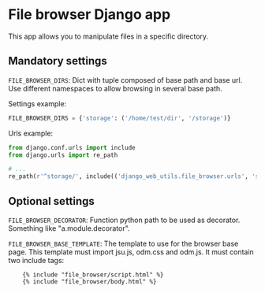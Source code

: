 # File browser Django app

This app allows you to manipulate files in a specific directory.


## Mandatory settings

`FILE_BROWSER_DIRS`:
Dict with tuple composed of base path and base url.
Use different namespaces to allow browsing in several base path.

Settings example:

``` python
FILE_BROWSER_DIRS = {'storage': ('/home/test/dir', '/storage')}
```

Urls example:

``` python
from django.conf.urls import include
from django.urls import re_path

# ...
re_path(r'^storage/', include(('django_web_utils.file_browser.urls', 'storage'), namespace='storage'), {'namespace': 'storage'}),
```



## Optional settings

`FILE_BROWSER_DECORATOR`:
Function python path to be used as decorator.
Something like "a.module.decorator".

`FILE_BROWSER_BASE_TEMPLATE`:
The template to use for the browser base page.
This template must import jsu.js, odm.css and odm.js.
It must contain two include tags:

```
    {% include "file_browser/script.html" %}
    {% include "file_browser/body.html" %}
```
